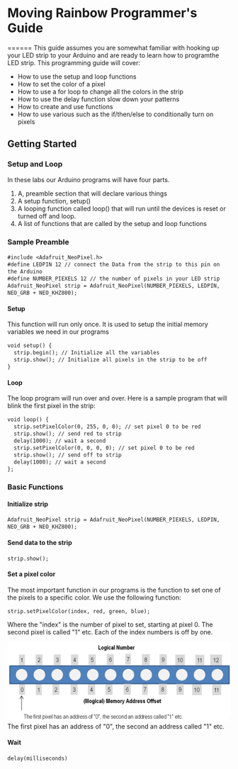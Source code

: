 # Moving Rainbow Programmer's Guide
======
This guide assumes you are somewhat familiar with hooking up your LED strip to your Arduino and are ready to learn how to programthe LED strip.  This programming guide will cover:
- How to use the setup and loop functions
- How to set the color of a pixel
- How to use a for loop to change all the colors in the strip
- How to use the delay function slow down your patterns
- How to create and use functions
- How to use various such as the if/then/else to conditionally turn on pixels

## Getting Started
### Setup and Loop
In these labs our Arduino programs will have four parts.
1. A, preamble section that will declare various things
2. A setup function, setup()
3. A looping function called loop() that will run until the devices is reset or turned off and loop.
4. A list of functions that are called by the setup and loop functions

### Sample Preamble
```
#include <Adafruit_NeoPixel.h>
#define LEDPIN 12 // connect the Data from the strip to this pin on the Arduino
#define NUMBER_PIEXELS 12 // the number of pixels in your LED strip
Adafruit_NeoPixel strip = Adafruit_NeoPixel(NUMBER_PIEXELS, LEDPIN, NEO_GRB + NEO_KHZ800);
```
#### Setup
This function will run only once.  It is used to setup the initial memory variables we need in our programs
```
void setup() {
  strip.begin(); // Initialize all the variables
  strip.show(); // Initialize all pixels in the strip to be off
}
```
#### Loop
The loop program will run over and over.  Here is a sample program that will blink the first pixel in the strip:
```
void loop() {
  strip.setPixelColor(0, 255, 0, 0); // set pixel 0 to be red
  strip.show(); // send red to strip
  delay(1000); // wait a second
  strip.setPixelColor(0, 0, 0, 0); // set pixel 0 to be red
  strip.show(); // send off to strip
  delay(1000); // wait a second
};
```

### Basic Functions

#### Initialize strip
```
Adafruit_NeoPixel strip = Adafruit_NeoPixel(NUMBER_PIEXELS, LEDPIN, NEO_GRB + NEO_KHZ800);
```
#### Send data to the strip
```
strip.show();
```
#### Set a pixel color
The most important function in our programs is the function to set one of the pixels to a specific color.  We use the following function:
```
strip.setPixelColor(index, red, green, blue);
```
Where the "index" is the number of pixel to set, starting at pixel 0.  The second pixel is called "1" etc.  Each of the index numbers is off by one.

![Pixel Numbering](images/pixel-numbering.png)
The first pixel has an address of "0", the second an address called "1" etc.
#### Wait
```
delay(milliseconds)
```



